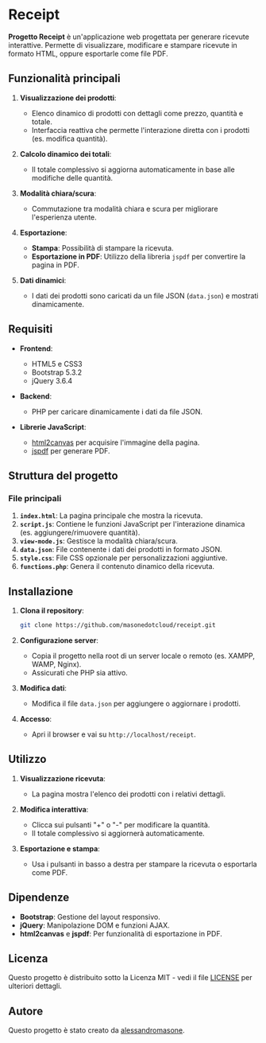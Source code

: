 # Receipt

**Progetto Receipt** è un'applicazione web progettata per generare ricevute interattive. Permette di visualizzare, modificare e stampare ricevute in formato HTML, oppure esportarle come file PDF.


## **Funzionalità principali**
1. **Visualizzazione dei prodotti**:
   - Elenco dinamico di prodotti con dettagli come prezzo, quantità e totale.
   - Interfaccia reattiva che permette l'interazione diretta con i prodotti (es. modifica quantità).

2. **Calcolo dinamico dei totali**:
   - Il totale complessivo si aggiorna automaticamente in base alle modifiche delle quantità.

3. **Modalità chiara/scura**:
   - Commutazione tra modalità chiara e scura per migliorare l'esperienza utente.

4. **Esportazione**:
   - **Stampa**: Possibilità di stampare la ricevuta.
   - **Esportazione in PDF**: Utilizzo della libreria `jspdf` per convertire la pagina in PDF.

5. **Dati dinamici**:
   - I dati dei prodotti sono caricati da un file JSON (`data.json`) e mostrati dinamicamente.


## **Requisiti**
- **Frontend**:
  - HTML5 e CSS3
  - Bootstrap 5.3.2
  - jQuery 3.6.4

- **Backend**:
  - PHP per caricare dinamicamente i dati da file JSON.

- **Librerie JavaScript**:
  - [html2canvas](https://html2canvas.hertzen.com/) per acquisire l'immagine della pagina.
  - [jspdf](https://github.com/parallax/jsPDF) per generare PDF.


## **Struttura del progetto**
### **File principali**
1. **`index.html`**: La pagina principale che mostra la ricevuta.
2. **`script.js`**: Contiene le funzioni JavaScript per l'interazione dinamica (es. aggiungere/rimuovere quantità).
3. **`view-mode.js`**: Gestisce la modalità chiara/scura.
4. **`data.json`**: File contenente i dati dei prodotti in formato JSON.
5. **`style.css`**: File CSS opzionale per personalizzazioni aggiuntive.
6. **`functions.php`**: Genera il contenuto dinamico della ricevuta.


## **Installazione**
1. **Clona il repository**:
   ```bash
   git clone https://github.com/masonedotcloud/receipt.git
   ```
2. **Configurazione server**:
   - Copia il progetto nella root di un server locale o remoto (es. XAMPP, WAMP, Nginx).
   - Assicurati che PHP sia attivo.

3. **Modifica dati**:
   - Modifica il file `data.json` per aggiungere o aggiornare i prodotti.

4. **Accesso**:
   - Apri il browser e vai su `http://localhost/receipt`.


## **Utilizzo**
1. **Visualizzazione ricevuta**:
   - La pagina mostra l'elenco dei prodotti con i relativi dettagli.
   
2. **Modifica interattiva**:
   - Clicca sui pulsanti "+" o "-" per modificare la quantità.
   - Il totale complessivo si aggiornerà automaticamente.

3. **Esportazione e stampa**:
   - Usa i pulsanti in basso a destra per stampare la ricevuta o esportarla come PDF.


## **Dipendenze**
- **Bootstrap**: Gestione del layout responsivo.
- **jQuery**: Manipolazione DOM e funzioni AJAX.
- **html2canvas** e **jspdf**: Per funzionalità di esportazione in PDF.

## Licenza

Questo progetto è distribuito sotto la Licenza MIT - vedi il file [LICENSE](LICENSE) per ulteriori dettagli.


## Autore

Questo progetto è stato creato da [alessandromasone](https://github.com/alessandromasone).